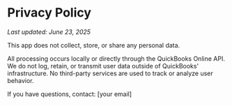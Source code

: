 # Privacy Policy

_Last updated: June 23, 2025_

This app does not collect, store, or share any personal data.

All processing occurs locally or directly through the QuickBooks Online API. We do not log, retain, or transmit user data outside of QuickBooks' infrastructure. No third-party services are used to track or analyze user behavior.

If you have questions, contact: [your email]
